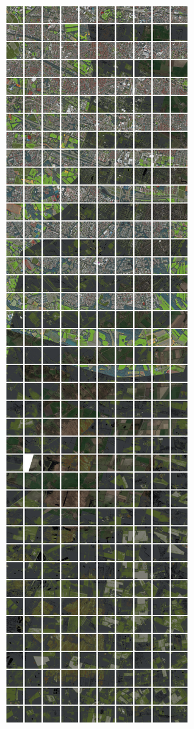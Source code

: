 <html>
<div>
<img src="https://github.com/HakkaTjakka/NL_TILE_MAP/blob/main/18/645/-1041/r.6450.-10410.png" height="44" width="44">
<img src="https://github.com/HakkaTjakka/NL_TILE_MAP/blob/main/18/645/-1041/r.6451.-10410.png" height="44" width="44">
<img src="https://github.com/HakkaTjakka/NL_TILE_MAP/blob/main/18/645/-1041/r.6452.-10410.png" height="44" width="44">
<img src="https://github.com/HakkaTjakka/NL_TILE_MAP/blob/main/18/645/-1041/r.6453.-10410.png" height="44" width="44">
<img src="https://github.com/HakkaTjakka/NL_TILE_MAP/blob/main/18/645/-1041/r.6454.-10410.png" height="44" width="44">
<img src="https://github.com/HakkaTjakka/NL_TILE_MAP/blob/main/18/645/-1041/r.6455.-10410.png" height="44" width="44">
<img src="https://github.com/HakkaTjakka/NL_TILE_MAP/blob/main/18/645/-1041/r.6456.-10410.png" height="44" width="44">
<img src="https://github.com/HakkaTjakka/NL_TILE_MAP/blob/main/18/645/-1041/r.6457.-10410.png" height="44" width="44">
<img src="https://github.com/HakkaTjakka/NL_TILE_MAP/blob/main/18/645/-1041/r.6458.-10410.png" height="44" width="44">
<img src="https://github.com/HakkaTjakka/NL_TILE_MAP/blob/main/18/645/-1041/r.6459.-10410.png" height="44" width="44">
<img src="https://github.com/HakkaTjakka/NL_TILE_MAP/blob/main/18/646/-1041/r.6460.-10410.png" height="44" width="44">
<img src="https://github.com/HakkaTjakka/NL_TILE_MAP/blob/main/18/646/-1041/r.6461.-10410.png" height="44" width="44">
<img src="https://github.com/HakkaTjakka/NL_TILE_MAP/blob/main/18/646/-1041/r.6462.-10410.png" height="44" width="44">
<img src="https://github.com/HakkaTjakka/NL_TILE_MAP/blob/main/18/646/-1041/r.6463.-10410.png" height="44" width="44">
<img src="https://github.com/HakkaTjakka/NL_TILE_MAP/blob/main/18/646/-1041/r.6464.-10410.png" height="44" width="44">
<img src="https://github.com/HakkaTjakka/NL_TILE_MAP/blob/main/18/646/-1041/r.6465.-10410.png" height="44" width="44">
<img src="https://github.com/HakkaTjakka/NL_TILE_MAP/blob/main/18/646/-1041/r.6466.-10410.png" height="44" width="44">
<img src="https://github.com/HakkaTjakka/NL_TILE_MAP/blob/main/18/646/-1041/r.6467.-10410.png" height="44" width="44">
<img src="https://github.com/HakkaTjakka/NL_TILE_MAP/blob/main/18/646/-1041/r.6468.-10410.png" height="44" width="44">
<img src="https://github.com/HakkaTjakka/NL_TILE_MAP/blob/main/18/646/-1041/r.6469.-10410.png" height="44" width="44">
<br>
<img src="https://github.com/HakkaTjakka/NL_TILE_MAP/blob/main/18/645/-1041/r.6450.-10409.png" height="44" width="44">
<img src="https://github.com/HakkaTjakka/NL_TILE_MAP/blob/main/18/645/-1041/r.6451.-10409.png" height="44" width="44">
<img src="https://github.com/HakkaTjakka/NL_TILE_MAP/blob/main/18/645/-1041/r.6452.-10409.png" height="44" width="44">
<img src="https://github.com/HakkaTjakka/NL_TILE_MAP/blob/main/18/645/-1041/r.6453.-10409.png" height="44" width="44">
<img src="https://github.com/HakkaTjakka/NL_TILE_MAP/blob/main/18/645/-1041/r.6454.-10409.png" height="44" width="44">
<img src="https://github.com/HakkaTjakka/NL_TILE_MAP/blob/main/18/645/-1041/r.6455.-10409.png" height="44" width="44">
<img src="https://github.com/HakkaTjakka/NL_TILE_MAP/blob/main/18/645/-1041/r.6456.-10409.png" height="44" width="44">
<img src="https://github.com/HakkaTjakka/NL_TILE_MAP/blob/main/18/645/-1041/r.6457.-10409.png" height="44" width="44">
<img src="https://github.com/HakkaTjakka/NL_TILE_MAP/blob/main/18/645/-1041/r.6458.-10409.png" height="44" width="44">
<img src="https://github.com/HakkaTjakka/NL_TILE_MAP/blob/main/18/645/-1041/r.6459.-10409.png" height="44" width="44">
<img src="https://github.com/HakkaTjakka/NL_TILE_MAP/blob/main/18/646/-1041/r.6460.-10409.png" height="44" width="44">
<img src="https://github.com/HakkaTjakka/NL_TILE_MAP/blob/main/18/646/-1041/r.6461.-10409.png" height="44" width="44">
<img src="https://github.com/HakkaTjakka/NL_TILE_MAP/blob/main/18/646/-1041/r.6462.-10409.png" height="44" width="44">
<img src="https://github.com/HakkaTjakka/NL_TILE_MAP/blob/main/18/646/-1041/r.6463.-10409.png" height="44" width="44">
<img src="https://github.com/HakkaTjakka/NL_TILE_MAP/blob/main/18/646/-1041/r.6464.-10409.png" height="44" width="44">
<img src="https://github.com/HakkaTjakka/NL_TILE_MAP/blob/main/18/646/-1041/r.6465.-10409.png" height="44" width="44">
<img src="https://github.com/HakkaTjakka/NL_TILE_MAP/blob/main/18/646/-1041/r.6466.-10409.png" height="44" width="44">
<img src="https://github.com/HakkaTjakka/NL_TILE_MAP/blob/main/18/646/-1041/r.6467.-10409.png" height="44" width="44">
<img src="https://github.com/HakkaTjakka/NL_TILE_MAP/blob/main/18/646/-1041/r.6468.-10409.png" height="44" width="44">
<img src="https://github.com/HakkaTjakka/NL_TILE_MAP/blob/main/18/646/-1041/r.6469.-10409.png" height="44" width="44">
<br>
<img src="https://github.com/HakkaTjakka/NL_TILE_MAP/blob/main/18/645/-1041/r.6450.-10408.png" height="44" width="44">
<img src="https://github.com/HakkaTjakka/NL_TILE_MAP/blob/main/18/645/-1041/r.6451.-10408.png" height="44" width="44">
<img src="https://github.com/HakkaTjakka/NL_TILE_MAP/blob/main/18/645/-1041/r.6452.-10408.png" height="44" width="44">
<img src="https://github.com/HakkaTjakka/NL_TILE_MAP/blob/main/18/645/-1041/r.6453.-10408.png" height="44" width="44">
<img src="https://github.com/HakkaTjakka/NL_TILE_MAP/blob/main/18/645/-1041/r.6454.-10408.png" height="44" width="44">
<img src="https://github.com/HakkaTjakka/NL_TILE_MAP/blob/main/18/645/-1041/r.6455.-10408.png" height="44" width="44">
<img src="https://github.com/HakkaTjakka/NL_TILE_MAP/blob/main/18/645/-1041/r.6456.-10408.png" height="44" width="44">
<img src="https://github.com/HakkaTjakka/NL_TILE_MAP/blob/main/18/645/-1041/r.6457.-10408.png" height="44" width="44">
<img src="https://github.com/HakkaTjakka/NL_TILE_MAP/blob/main/18/645/-1041/r.6458.-10408.png" height="44" width="44">
<img src="https://github.com/HakkaTjakka/NL_TILE_MAP/blob/main/18/645/-1041/r.6459.-10408.png" height="44" width="44">
<img src="https://github.com/HakkaTjakka/NL_TILE_MAP/blob/main/18/646/-1041/r.6460.-10408.png" height="44" width="44">
<img src="https://github.com/HakkaTjakka/NL_TILE_MAP/blob/main/18/646/-1041/r.6461.-10408.png" height="44" width="44">
<img src="https://github.com/HakkaTjakka/NL_TILE_MAP/blob/main/18/646/-1041/r.6462.-10408.png" height="44" width="44">
<img src="https://github.com/HakkaTjakka/NL_TILE_MAP/blob/main/18/646/-1041/r.6463.-10408.png" height="44" width="44">
<img src="https://github.com/HakkaTjakka/NL_TILE_MAP/blob/main/18/646/-1041/r.6464.-10408.png" height="44" width="44">
<img src="https://github.com/HakkaTjakka/NL_TILE_MAP/blob/main/18/646/-1041/r.6465.-10408.png" height="44" width="44">
<img src="https://github.com/HakkaTjakka/NL_TILE_MAP/blob/main/18/646/-1041/r.6466.-10408.png" height="44" width="44">
<img src="https://github.com/HakkaTjakka/NL_TILE_MAP/blob/main/18/646/-1041/r.6467.-10408.png" height="44" width="44">
<img src="https://github.com/HakkaTjakka/NL_TILE_MAP/blob/main/18/646/-1041/r.6468.-10408.png" height="44" width="44">
<img src="https://github.com/HakkaTjakka/NL_TILE_MAP/blob/main/18/646/-1041/r.6469.-10408.png" height="44" width="44">
<br>
<img src="https://github.com/HakkaTjakka/NL_TILE_MAP/blob/main/18/645/-1041/r.6450.-10407.png" height="44" width="44">
<img src="https://github.com/HakkaTjakka/NL_TILE_MAP/blob/main/18/645/-1041/r.6451.-10407.png" height="44" width="44">
<img src="https://github.com/HakkaTjakka/NL_TILE_MAP/blob/main/18/645/-1041/r.6452.-10407.png" height="44" width="44">
<img src="https://github.com/HakkaTjakka/NL_TILE_MAP/blob/main/18/645/-1041/r.6453.-10407.png" height="44" width="44">
<img src="https://github.com/HakkaTjakka/NL_TILE_MAP/blob/main/18/645/-1041/r.6454.-10407.png" height="44" width="44">
<img src="https://github.com/HakkaTjakka/NL_TILE_MAP/blob/main/18/645/-1041/r.6455.-10407.png" height="44" width="44">
<img src="https://github.com/HakkaTjakka/NL_TILE_MAP/blob/main/18/645/-1041/r.6456.-10407.png" height="44" width="44">
<img src="https://github.com/HakkaTjakka/NL_TILE_MAP/blob/main/18/645/-1041/r.6457.-10407.png" height="44" width="44">
<img src="https://github.com/HakkaTjakka/NL_TILE_MAP/blob/main/18/645/-1041/r.6458.-10407.png" height="44" width="44">
<img src="https://github.com/HakkaTjakka/NL_TILE_MAP/blob/main/18/645/-1041/r.6459.-10407.png" height="44" width="44">
<img src="https://github.com/HakkaTjakka/NL_TILE_MAP/blob/main/18/646/-1041/r.6460.-10407.png" height="44" width="44">
<img src="https://github.com/HakkaTjakka/NL_TILE_MAP/blob/main/18/646/-1041/r.6461.-10407.png" height="44" width="44">
<img src="https://github.com/HakkaTjakka/NL_TILE_MAP/blob/main/18/646/-1041/r.6462.-10407.png" height="44" width="44">
<img src="https://github.com/HakkaTjakka/NL_TILE_MAP/blob/main/18/646/-1041/r.6463.-10407.png" height="44" width="44">
<img src="https://github.com/HakkaTjakka/NL_TILE_MAP/blob/main/18/646/-1041/r.6464.-10407.png" height="44" width="44">
<img src="https://github.com/HakkaTjakka/NL_TILE_MAP/blob/main/18/646/-1041/r.6465.-10407.png" height="44" width="44">
<img src="https://github.com/HakkaTjakka/NL_TILE_MAP/blob/main/18/646/-1041/r.6466.-10407.png" height="44" width="44">
<img src="https://github.com/HakkaTjakka/NL_TILE_MAP/blob/main/18/646/-1041/r.6467.-10407.png" height="44" width="44">
<img src="https://github.com/HakkaTjakka/NL_TILE_MAP/blob/main/18/646/-1041/r.6468.-10407.png" height="44" width="44">
<img src="https://github.com/HakkaTjakka/NL_TILE_MAP/blob/main/18/646/-1041/r.6469.-10407.png" height="44" width="44">
<br>
<img src="https://github.com/HakkaTjakka/NL_TILE_MAP/blob/main/18/645/-1041/r.6450.-10406.png" height="44" width="44">
<img src="https://github.com/HakkaTjakka/NL_TILE_MAP/blob/main/18/645/-1041/r.6451.-10406.png" height="44" width="44">
<img src="https://github.com/HakkaTjakka/NL_TILE_MAP/blob/main/18/645/-1041/r.6452.-10406.png" height="44" width="44">
<img src="https://github.com/HakkaTjakka/NL_TILE_MAP/blob/main/18/645/-1041/r.6453.-10406.png" height="44" width="44">
<img src="https://github.com/HakkaTjakka/NL_TILE_MAP/blob/main/18/645/-1041/r.6454.-10406.png" height="44" width="44">
<img src="https://github.com/HakkaTjakka/NL_TILE_MAP/blob/main/18/645/-1041/r.6455.-10406.png" height="44" width="44">
<img src="https://github.com/HakkaTjakka/NL_TILE_MAP/blob/main/18/645/-1041/r.6456.-10406.png" height="44" width="44">
<img src="https://github.com/HakkaTjakka/NL_TILE_MAP/blob/main/18/645/-1041/r.6457.-10406.png" height="44" width="44">
<img src="https://github.com/HakkaTjakka/NL_TILE_MAP/blob/main/18/645/-1041/r.6458.-10406.png" height="44" width="44">
<img src="https://github.com/HakkaTjakka/NL_TILE_MAP/blob/main/18/645/-1041/r.6459.-10406.png" height="44" width="44">
<img src="https://github.com/HakkaTjakka/NL_TILE_MAP/blob/main/18/646/-1041/r.6460.-10406.png" height="44" width="44">
<img src="https://github.com/HakkaTjakka/NL_TILE_MAP/blob/main/18/646/-1041/r.6461.-10406.png" height="44" width="44">
<img src="https://github.com/HakkaTjakka/NL_TILE_MAP/blob/main/18/646/-1041/r.6462.-10406.png" height="44" width="44">
<img src="https://github.com/HakkaTjakka/NL_TILE_MAP/blob/main/18/646/-1041/r.6463.-10406.png" height="44" width="44">
<img src="https://github.com/HakkaTjakka/NL_TILE_MAP/blob/main/18/646/-1041/r.6464.-10406.png" height="44" width="44">
<img src="https://github.com/HakkaTjakka/NL_TILE_MAP/blob/main/18/646/-1041/r.6465.-10406.png" height="44" width="44">
<img src="https://github.com/HakkaTjakka/NL_TILE_MAP/blob/main/18/646/-1041/r.6466.-10406.png" height="44" width="44">
<img src="https://github.com/HakkaTjakka/NL_TILE_MAP/blob/main/18/646/-1041/r.6467.-10406.png" height="44" width="44">
<img src="https://github.com/HakkaTjakka/NL_TILE_MAP/blob/main/18/646/-1041/r.6468.-10406.png" height="44" width="44">
<img src="https://github.com/HakkaTjakka/NL_TILE_MAP/blob/main/18/646/-1041/r.6469.-10406.png" height="44" width="44">
<br>
<img src="https://github.com/HakkaTjakka/NL_TILE_MAP/blob/main/18/645/-1041/r.6450.-10405.png" height="44" width="44">
<img src="https://github.com/HakkaTjakka/NL_TILE_MAP/blob/main/18/645/-1041/r.6451.-10405.png" height="44" width="44">
<img src="https://github.com/HakkaTjakka/NL_TILE_MAP/blob/main/18/645/-1041/r.6452.-10405.png" height="44" width="44">
<img src="https://github.com/HakkaTjakka/NL_TILE_MAP/blob/main/18/645/-1041/r.6453.-10405.png" height="44" width="44">
<img src="https://github.com/HakkaTjakka/NL_TILE_MAP/blob/main/18/645/-1041/r.6454.-10405.png" height="44" width="44">
<img src="https://github.com/HakkaTjakka/NL_TILE_MAP/blob/main/18/645/-1041/r.6455.-10405.png" height="44" width="44">
<img src="https://github.com/HakkaTjakka/NL_TILE_MAP/blob/main/18/645/-1041/r.6456.-10405.png" height="44" width="44">
<img src="https://github.com/HakkaTjakka/NL_TILE_MAP/blob/main/18/645/-1041/r.6457.-10405.png" height="44" width="44">
<img src="https://github.com/HakkaTjakka/NL_TILE_MAP/blob/main/18/645/-1041/r.6458.-10405.png" height="44" width="44">
<img src="https://github.com/HakkaTjakka/NL_TILE_MAP/blob/main/18/645/-1041/r.6459.-10405.png" height="44" width="44">
<img src="https://github.com/HakkaTjakka/NL_TILE_MAP/blob/main/18/646/-1041/r.6460.-10405.png" height="44" width="44">
<img src="https://github.com/HakkaTjakka/NL_TILE_MAP/blob/main/18/646/-1041/r.6461.-10405.png" height="44" width="44">
<img src="https://github.com/HakkaTjakka/NL_TILE_MAP/blob/main/18/646/-1041/r.6462.-10405.png" height="44" width="44">
<img src="https://github.com/HakkaTjakka/NL_TILE_MAP/blob/main/18/646/-1041/r.6463.-10405.png" height="44" width="44">
<img src="https://github.com/HakkaTjakka/NL_TILE_MAP/blob/main/18/646/-1041/r.6464.-10405.png" height="44" width="44">
<img src="https://github.com/HakkaTjakka/NL_TILE_MAP/blob/main/18/646/-1041/r.6465.-10405.png" height="44" width="44">
<img src="https://github.com/HakkaTjakka/NL_TILE_MAP/blob/main/18/646/-1041/r.6466.-10405.png" height="44" width="44">
<img src="https://github.com/HakkaTjakka/NL_TILE_MAP/blob/main/18/646/-1041/r.6467.-10405.png" height="44" width="44">
<img src="https://github.com/HakkaTjakka/NL_TILE_MAP/blob/main/18/646/-1041/r.6468.-10405.png" height="44" width="44">
<img src="https://github.com/HakkaTjakka/NL_TILE_MAP/blob/main/18/646/-1041/r.6469.-10405.png" height="44" width="44">
<br>
<img src="https://github.com/HakkaTjakka/NL_TILE_MAP/blob/main/18/645/-1041/r.6450.-10404.png" height="44" width="44">
<img src="https://github.com/HakkaTjakka/NL_TILE_MAP/blob/main/18/645/-1041/r.6451.-10404.png" height="44" width="44">
<img src="https://github.com/HakkaTjakka/NL_TILE_MAP/blob/main/18/645/-1041/r.6452.-10404.png" height="44" width="44">
<img src="https://github.com/HakkaTjakka/NL_TILE_MAP/blob/main/18/645/-1041/r.6453.-10404.png" height="44" width="44">
<img src="https://github.com/HakkaTjakka/NL_TILE_MAP/blob/main/18/645/-1041/r.6454.-10404.png" height="44" width="44">
<img src="https://github.com/HakkaTjakka/NL_TILE_MAP/blob/main/18/645/-1041/r.6455.-10404.png" height="44" width="44">
<img src="https://github.com/HakkaTjakka/NL_TILE_MAP/blob/main/18/645/-1041/r.6456.-10404.png" height="44" width="44">
<img src="https://github.com/HakkaTjakka/NL_TILE_MAP/blob/main/18/645/-1041/r.6457.-10404.png" height="44" width="44">
<img src="https://github.com/HakkaTjakka/NL_TILE_MAP/blob/main/18/645/-1041/r.6458.-10404.png" height="44" width="44">
<img src="https://github.com/HakkaTjakka/NL_TILE_MAP/blob/main/18/645/-1041/r.6459.-10404.png" height="44" width="44">
<img src="https://github.com/HakkaTjakka/NL_TILE_MAP/blob/main/18/646/-1041/r.6460.-10404.png" height="44" width="44">
<img src="https://github.com/HakkaTjakka/NL_TILE_MAP/blob/main/18/646/-1041/r.6461.-10404.png" height="44" width="44">
<img src="https://github.com/HakkaTjakka/NL_TILE_MAP/blob/main/18/646/-1041/r.6462.-10404.png" height="44" width="44">
<img src="https://github.com/HakkaTjakka/NL_TILE_MAP/blob/main/18/646/-1041/r.6463.-10404.png" height="44" width="44">
<img src="https://github.com/HakkaTjakka/NL_TILE_MAP/blob/main/18/646/-1041/r.6464.-10404.png" height="44" width="44">
<img src="https://github.com/HakkaTjakka/NL_TILE_MAP/blob/main/18/646/-1041/r.6465.-10404.png" height="44" width="44">
<img src="https://github.com/HakkaTjakka/NL_TILE_MAP/blob/main/18/646/-1041/r.6466.-10404.png" height="44" width="44">
<img src="https://github.com/HakkaTjakka/NL_TILE_MAP/blob/main/18/646/-1041/r.6467.-10404.png" height="44" width="44">
<img src="https://github.com/HakkaTjakka/NL_TILE_MAP/blob/main/18/646/-1041/r.6468.-10404.png" height="44" width="44">
<img src="https://github.com/HakkaTjakka/NL_TILE_MAP/blob/main/18/646/-1041/r.6469.-10404.png" height="44" width="44">
<br>
<img src="https://github.com/HakkaTjakka/NL_TILE_MAP/blob/main/18/645/-1041/r.6450.-10403.png" height="44" width="44">
<img src="https://github.com/HakkaTjakka/NL_TILE_MAP/blob/main/18/645/-1041/r.6451.-10403.png" height="44" width="44">
<img src="https://github.com/HakkaTjakka/NL_TILE_MAP/blob/main/18/645/-1041/r.6452.-10403.png" height="44" width="44">
<img src="https://github.com/HakkaTjakka/NL_TILE_MAP/blob/main/18/645/-1041/r.6453.-10403.png" height="44" width="44">
<img src="https://github.com/HakkaTjakka/NL_TILE_MAP/blob/main/18/645/-1041/r.6454.-10403.png" height="44" width="44">
<img src="https://github.com/HakkaTjakka/NL_TILE_MAP/blob/main/18/645/-1041/r.6455.-10403.png" height="44" width="44">
<img src="https://github.com/HakkaTjakka/NL_TILE_MAP/blob/main/18/645/-1041/r.6456.-10403.png" height="44" width="44">
<img src="https://github.com/HakkaTjakka/NL_TILE_MAP/blob/main/18/645/-1041/r.6457.-10403.png" height="44" width="44">
<img src="https://github.com/HakkaTjakka/NL_TILE_MAP/blob/main/18/645/-1041/r.6458.-10403.png" height="44" width="44">
<img src="https://github.com/HakkaTjakka/NL_TILE_MAP/blob/main/18/645/-1041/r.6459.-10403.png" height="44" width="44">
<img src="https://github.com/HakkaTjakka/NL_TILE_MAP/blob/main/18/646/-1041/r.6460.-10403.png" height="44" width="44">
<img src="https://github.com/HakkaTjakka/NL_TILE_MAP/blob/main/18/646/-1041/r.6461.-10403.png" height="44" width="44">
<img src="https://github.com/HakkaTjakka/NL_TILE_MAP/blob/main/18/646/-1041/r.6462.-10403.png" height="44" width="44">
<img src="https://github.com/HakkaTjakka/NL_TILE_MAP/blob/main/18/646/-1041/r.6463.-10403.png" height="44" width="44">
<img src="https://github.com/HakkaTjakka/NL_TILE_MAP/blob/main/18/646/-1041/r.6464.-10403.png" height="44" width="44">
<img src="https://github.com/HakkaTjakka/NL_TILE_MAP/blob/main/18/646/-1041/r.6465.-10403.png" height="44" width="44">
<img src="https://github.com/HakkaTjakka/NL_TILE_MAP/blob/main/18/646/-1041/r.6466.-10403.png" height="44" width="44">
<img src="https://github.com/HakkaTjakka/NL_TILE_MAP/blob/main/18/646/-1041/r.6467.-10403.png" height="44" width="44">
<img src="https://github.com/HakkaTjakka/NL_TILE_MAP/blob/main/18/646/-1041/r.6468.-10403.png" height="44" width="44">
<img src="https://github.com/HakkaTjakka/NL_TILE_MAP/blob/main/18/646/-1041/r.6469.-10403.png" height="44" width="44">
<br>
<img src="https://github.com/HakkaTjakka/NL_TILE_MAP/blob/main/18/645/-1041/r.6450.-10402.png" height="44" width="44">
<img src="https://github.com/HakkaTjakka/NL_TILE_MAP/blob/main/18/645/-1041/r.6451.-10402.png" height="44" width="44">
<img src="https://github.com/HakkaTjakka/NL_TILE_MAP/blob/main/18/645/-1041/r.6452.-10402.png" height="44" width="44">
<img src="https://github.com/HakkaTjakka/NL_TILE_MAP/blob/main/18/645/-1041/r.6453.-10402.png" height="44" width="44">
<img src="https://github.com/HakkaTjakka/NL_TILE_MAP/blob/main/18/645/-1041/r.6454.-10402.png" height="44" width="44">
<img src="https://github.com/HakkaTjakka/NL_TILE_MAP/blob/main/18/645/-1041/r.6455.-10402.png" height="44" width="44">
<img src="https://github.com/HakkaTjakka/NL_TILE_MAP/blob/main/18/645/-1041/r.6456.-10402.png" height="44" width="44">
<img src="https://github.com/HakkaTjakka/NL_TILE_MAP/blob/main/18/645/-1041/r.6457.-10402.png" height="44" width="44">
<img src="https://github.com/HakkaTjakka/NL_TILE_MAP/blob/main/18/645/-1041/r.6458.-10402.png" height="44" width="44">
<img src="https://github.com/HakkaTjakka/NL_TILE_MAP/blob/main/18/645/-1041/r.6459.-10402.png" height="44" width="44">
<img src="https://github.com/HakkaTjakka/NL_TILE_MAP/blob/main/18/646/-1041/r.6460.-10402.png" height="44" width="44">
<img src="https://github.com/HakkaTjakka/NL_TILE_MAP/blob/main/18/646/-1041/r.6461.-10402.png" height="44" width="44">
<img src="https://github.com/HakkaTjakka/NL_TILE_MAP/blob/main/18/646/-1041/r.6462.-10402.png" height="44" width="44">
<img src="https://github.com/HakkaTjakka/NL_TILE_MAP/blob/main/18/646/-1041/r.6463.-10402.png" height="44" width="44">
<img src="https://github.com/HakkaTjakka/NL_TILE_MAP/blob/main/18/646/-1041/r.6464.-10402.png" height="44" width="44">
<img src="https://github.com/HakkaTjakka/NL_TILE_MAP/blob/main/18/646/-1041/r.6465.-10402.png" height="44" width="44">
<img src="https://github.com/HakkaTjakka/NL_TILE_MAP/blob/main/18/646/-1041/r.6466.-10402.png" height="44" width="44">
<img src="https://github.com/HakkaTjakka/NL_TILE_MAP/blob/main/18/646/-1041/r.6467.-10402.png" height="44" width="44">
<img src="https://github.com/HakkaTjakka/NL_TILE_MAP/blob/main/18/646/-1041/r.6468.-10402.png" height="44" width="44">
<img src="https://github.com/HakkaTjakka/NL_TILE_MAP/blob/main/18/646/-1041/r.6469.-10402.png" height="44" width="44">
<br>
<img src="https://github.com/HakkaTjakka/NL_TILE_MAP/blob/main/18/645/-1041/r.6450.-10401.png" height="44" width="44">
<img src="https://github.com/HakkaTjakka/NL_TILE_MAP/blob/main/18/645/-1041/r.6451.-10401.png" height="44" width="44">
<img src="https://github.com/HakkaTjakka/NL_TILE_MAP/blob/main/18/645/-1041/r.6452.-10401.png" height="44" width="44">
<img src="https://github.com/HakkaTjakka/NL_TILE_MAP/blob/main/18/645/-1041/r.6453.-10401.png" height="44" width="44">
<img src="https://github.com/HakkaTjakka/NL_TILE_MAP/blob/main/18/645/-1041/r.6454.-10401.png" height="44" width="44">
<img src="https://github.com/HakkaTjakka/NL_TILE_MAP/blob/main/18/645/-1041/r.6455.-10401.png" height="44" width="44">
<img src="https://github.com/HakkaTjakka/NL_TILE_MAP/blob/main/18/645/-1041/r.6456.-10401.png" height="44" width="44">
<img src="https://github.com/HakkaTjakka/NL_TILE_MAP/blob/main/18/645/-1041/r.6457.-10401.png" height="44" width="44">
<img src="https://github.com/HakkaTjakka/NL_TILE_MAP/blob/main/18/645/-1041/r.6458.-10401.png" height="44" width="44">
<img src="https://github.com/HakkaTjakka/NL_TILE_MAP/blob/main/18/645/-1041/r.6459.-10401.png" height="44" width="44">
<img src="https://github.com/HakkaTjakka/NL_TILE_MAP/blob/main/18/646/-1041/r.6460.-10401.png" height="44" width="44">
<img src="https://github.com/HakkaTjakka/NL_TILE_MAP/blob/main/18/646/-1041/r.6461.-10401.png" height="44" width="44">
<img src="https://github.com/HakkaTjakka/NL_TILE_MAP/blob/main/18/646/-1041/r.6462.-10401.png" height="44" width="44">
<img src="https://github.com/HakkaTjakka/NL_TILE_MAP/blob/main/18/646/-1041/r.6463.-10401.png" height="44" width="44">
<img src="https://github.com/HakkaTjakka/NL_TILE_MAP/blob/main/18/646/-1041/r.6464.-10401.png" height="44" width="44">
<img src="https://github.com/HakkaTjakka/NL_TILE_MAP/blob/main/18/646/-1041/r.6465.-10401.png" height="44" width="44">
<img src="https://github.com/HakkaTjakka/NL_TILE_MAP/blob/main/18/646/-1041/r.6466.-10401.png" height="44" width="44">
<img src="https://github.com/HakkaTjakka/NL_TILE_MAP/blob/main/18/646/-1041/r.6467.-10401.png" height="44" width="44">
<img src="https://github.com/HakkaTjakka/NL_TILE_MAP/blob/main/18/646/-1041/r.6468.-10401.png" height="44" width="44">
<img src="https://github.com/HakkaTjakka/NL_TILE_MAP/blob/main/18/646/-1041/r.6469.-10401.png" height="44" width="44">
<br>
<img src="https://github.com/HakkaTjakka/NL_TILE_MAP/blob/main/18/645/-1040/r.6450.-10400.png" height="44" width="44">
<img src="https://github.com/HakkaTjakka/NL_TILE_MAP/blob/main/18/645/-1040/r.6451.-10400.png" height="44" width="44">
<img src="https://github.com/HakkaTjakka/NL_TILE_MAP/blob/main/18/645/-1040/r.6452.-10400.png" height="44" width="44">
<img src="https://github.com/HakkaTjakka/NL_TILE_MAP/blob/main/18/645/-1040/r.6453.-10400.png" height="44" width="44">
<img src="https://github.com/HakkaTjakka/NL_TILE_MAP/blob/main/18/645/-1040/r.6454.-10400.png" height="44" width="44">
<img src="https://github.com/HakkaTjakka/NL_TILE_MAP/blob/main/18/645/-1040/r.6455.-10400.png" height="44" width="44">
<img src="https://github.com/HakkaTjakka/NL_TILE_MAP/blob/main/18/645/-1040/r.6456.-10400.png" height="44" width="44">
<img src="https://github.com/HakkaTjakka/NL_TILE_MAP/blob/main/18/645/-1040/r.6457.-10400.png" height="44" width="44">
<img src="https://github.com/HakkaTjakka/NL_TILE_MAP/blob/main/18/645/-1040/r.6458.-10400.png" height="44" width="44">
<img src="https://github.com/HakkaTjakka/NL_TILE_MAP/blob/main/18/645/-1040/r.6459.-10400.png" height="44" width="44">
<img src="https://github.com/HakkaTjakka/NL_TILE_MAP/blob/main/18/646/-1040/r.6460.-10400.png" height="44" width="44">
<img src="https://github.com/HakkaTjakka/NL_TILE_MAP/blob/main/18/646/-1040/r.6461.-10400.png" height="44" width="44">
<img src="https://github.com/HakkaTjakka/NL_TILE_MAP/blob/main/18/646/-1040/r.6462.-10400.png" height="44" width="44">
<img src="https://github.com/HakkaTjakka/NL_TILE_MAP/blob/main/18/646/-1040/r.6463.-10400.png" height="44" width="44">
<img src="https://github.com/HakkaTjakka/NL_TILE_MAP/blob/main/18/646/-1040/r.6464.-10400.png" height="44" width="44">
<img src="https://github.com/HakkaTjakka/NL_TILE_MAP/blob/main/18/646/-1040/r.6465.-10400.png" height="44" width="44">
<img src="https://github.com/HakkaTjakka/NL_TILE_MAP/blob/main/18/646/-1040/r.6466.-10400.png" height="44" width="44">
<img src="https://github.com/HakkaTjakka/NL_TILE_MAP/blob/main/18/646/-1040/r.6467.-10400.png" height="44" width="44">
<img src="https://github.com/HakkaTjakka/NL_TILE_MAP/blob/main/18/646/-1040/r.6468.-10400.png" height="44" width="44">
<img src="https://github.com/HakkaTjakka/NL_TILE_MAP/blob/main/18/646/-1040/r.6469.-10400.png" height="44" width="44">
<br>
<img src="https://github.com/HakkaTjakka/NL_TILE_MAP/blob/main/18/645/-1040/r.6450.-10399.png" height="44" width="44">
<img src="https://github.com/HakkaTjakka/NL_TILE_MAP/blob/main/18/645/-1040/r.6451.-10399.png" height="44" width="44">
<img src="https://github.com/HakkaTjakka/NL_TILE_MAP/blob/main/18/645/-1040/r.6452.-10399.png" height="44" width="44">
<img src="https://github.com/HakkaTjakka/NL_TILE_MAP/blob/main/18/645/-1040/r.6453.-10399.png" height="44" width="44">
<img src="https://github.com/HakkaTjakka/NL_TILE_MAP/blob/main/18/645/-1040/r.6454.-10399.png" height="44" width="44">
<img src="https://github.com/HakkaTjakka/NL_TILE_MAP/blob/main/18/645/-1040/r.6455.-10399.png" height="44" width="44">
<img src="https://github.com/HakkaTjakka/NL_TILE_MAP/blob/main/18/645/-1040/r.6456.-10399.png" height="44" width="44">
<img src="https://github.com/HakkaTjakka/NL_TILE_MAP/blob/main/18/645/-1040/r.6457.-10399.png" height="44" width="44">
<img src="https://github.com/HakkaTjakka/NL_TILE_MAP/blob/main/18/645/-1040/r.6458.-10399.png" height="44" width="44">
<img src="https://github.com/HakkaTjakka/NL_TILE_MAP/blob/main/18/645/-1040/r.6459.-10399.png" height="44" width="44">
<img src="https://github.com/HakkaTjakka/NL_TILE_MAP/blob/main/18/646/-1040/r.6460.-10399.png" height="44" width="44">
<img src="https://github.com/HakkaTjakka/NL_TILE_MAP/blob/main/18/646/-1040/r.6461.-10399.png" height="44" width="44">
<img src="https://github.com/HakkaTjakka/NL_TILE_MAP/blob/main/18/646/-1040/r.6462.-10399.png" height="44" width="44">
<img src="https://github.com/HakkaTjakka/NL_TILE_MAP/blob/main/18/646/-1040/r.6463.-10399.png" height="44" width="44">
<img src="https://github.com/HakkaTjakka/NL_TILE_MAP/blob/main/18/646/-1040/r.6464.-10399.png" height="44" width="44">
<img src="https://github.com/HakkaTjakka/NL_TILE_MAP/blob/main/18/646/-1040/r.6465.-10399.png" height="44" width="44">
<img src="https://github.com/HakkaTjakka/NL_TILE_MAP/blob/main/18/646/-1040/r.6466.-10399.png" height="44" width="44">
<img src="https://github.com/HakkaTjakka/NL_TILE_MAP/blob/main/18/646/-1040/r.6467.-10399.png" height="44" width="44">
<img src="https://github.com/HakkaTjakka/NL_TILE_MAP/blob/main/18/646/-1040/r.6468.-10399.png" height="44" width="44">
<img src="https://github.com/HakkaTjakka/NL_TILE_MAP/blob/main/18/646/-1040/r.6469.-10399.png" height="44" width="44">
<br>
<img src="https://github.com/HakkaTjakka/NL_TILE_MAP/blob/main/18/645/-1040/r.6450.-10398.png" height="44" width="44">
<img src="https://github.com/HakkaTjakka/NL_TILE_MAP/blob/main/18/645/-1040/r.6451.-10398.png" height="44" width="44">
<img src="https://github.com/HakkaTjakka/NL_TILE_MAP/blob/main/18/645/-1040/r.6452.-10398.png" height="44" width="44">
<img src="https://github.com/HakkaTjakka/NL_TILE_MAP/blob/main/18/645/-1040/r.6453.-10398.png" height="44" width="44">
<img src="https://github.com/HakkaTjakka/NL_TILE_MAP/blob/main/18/645/-1040/r.6454.-10398.png" height="44" width="44">
<img src="https://github.com/HakkaTjakka/NL_TILE_MAP/blob/main/18/645/-1040/r.6455.-10398.png" height="44" width="44">
<img src="https://github.com/HakkaTjakka/NL_TILE_MAP/blob/main/18/645/-1040/r.6456.-10398.png" height="44" width="44">
<img src="https://github.com/HakkaTjakka/NL_TILE_MAP/blob/main/18/645/-1040/r.6457.-10398.png" height="44" width="44">
<img src="https://github.com/HakkaTjakka/NL_TILE_MAP/blob/main/18/645/-1040/r.6458.-10398.png" height="44" width="44">
<img src="https://github.com/HakkaTjakka/NL_TILE_MAP/blob/main/18/645/-1040/r.6459.-10398.png" height="44" width="44">
<img src="https://github.com/HakkaTjakka/NL_TILE_MAP/blob/main/18/646/-1040/r.6460.-10398.png" height="44" width="44">
<img src="https://github.com/HakkaTjakka/NL_TILE_MAP/blob/main/18/646/-1040/r.6461.-10398.png" height="44" width="44">
<img src="https://github.com/HakkaTjakka/NL_TILE_MAP/blob/main/18/646/-1040/r.6462.-10398.png" height="44" width="44">
<img src="https://github.com/HakkaTjakka/NL_TILE_MAP/blob/main/18/646/-1040/r.6463.-10398.png" height="44" width="44">
<img src="https://github.com/HakkaTjakka/NL_TILE_MAP/blob/main/18/646/-1040/r.6464.-10398.png" height="44" width="44">
<img src="https://github.com/HakkaTjakka/NL_TILE_MAP/blob/main/18/646/-1040/r.6465.-10398.png" height="44" width="44">
<img src="https://github.com/HakkaTjakka/NL_TILE_MAP/blob/main/18/646/-1040/r.6466.-10398.png" height="44" width="44">
<img src="https://github.com/HakkaTjakka/NL_TILE_MAP/blob/main/18/646/-1040/r.6467.-10398.png" height="44" width="44">
<img src="https://github.com/HakkaTjakka/NL_TILE_MAP/blob/main/18/646/-1040/r.6468.-10398.png" height="44" width="44">
<img src="https://github.com/HakkaTjakka/NL_TILE_MAP/blob/main/18/646/-1040/r.6469.-10398.png" height="44" width="44">
<br>
<img src="https://github.com/HakkaTjakka/NL_TILE_MAP/blob/main/18/645/-1040/r.6450.-10397.png" height="44" width="44">
<img src="https://github.com/HakkaTjakka/NL_TILE_MAP/blob/main/18/645/-1040/r.6451.-10397.png" height="44" width="44">
<img src="https://github.com/HakkaTjakka/NL_TILE_MAP/blob/main/18/645/-1040/r.6452.-10397.png" height="44" width="44">
<img src="https://github.com/HakkaTjakka/NL_TILE_MAP/blob/main/18/645/-1040/r.6453.-10397.png" height="44" width="44">
<img src="https://github.com/HakkaTjakka/NL_TILE_MAP/blob/main/18/645/-1040/r.6454.-10397.png" height="44" width="44">
<img src="https://github.com/HakkaTjakka/NL_TILE_MAP/blob/main/18/645/-1040/r.6455.-10397.png" height="44" width="44">
<img src="https://github.com/HakkaTjakka/NL_TILE_MAP/blob/main/18/645/-1040/r.6456.-10397.png" height="44" width="44">
<img src="https://github.com/HakkaTjakka/NL_TILE_MAP/blob/main/18/645/-1040/r.6457.-10397.png" height="44" width="44">
<img src="https://github.com/HakkaTjakka/NL_TILE_MAP/blob/main/18/645/-1040/r.6458.-10397.png" height="44" width="44">
<img src="https://github.com/HakkaTjakka/NL_TILE_MAP/blob/main/18/645/-1040/r.6459.-10397.png" height="44" width="44">
<img src="https://github.com/HakkaTjakka/NL_TILE_MAP/blob/main/18/646/-1040/r.6460.-10397.png" height="44" width="44">
<img src="https://github.com/HakkaTjakka/NL_TILE_MAP/blob/main/18/646/-1040/r.6461.-10397.png" height="44" width="44">
<img src="https://github.com/HakkaTjakka/NL_TILE_MAP/blob/main/18/646/-1040/r.6462.-10397.png" height="44" width="44">
<img src="https://github.com/HakkaTjakka/NL_TILE_MAP/blob/main/18/646/-1040/r.6463.-10397.png" height="44" width="44">
<img src="https://github.com/HakkaTjakka/NL_TILE_MAP/blob/main/18/646/-1040/r.6464.-10397.png" height="44" width="44">
<img src="https://github.com/HakkaTjakka/NL_TILE_MAP/blob/main/18/646/-1040/r.6465.-10397.png" height="44" width="44">
<img src="https://github.com/HakkaTjakka/NL_TILE_MAP/blob/main/18/646/-1040/r.6466.-10397.png" height="44" width="44">
<img src="https://github.com/HakkaTjakka/NL_TILE_MAP/blob/main/18/646/-1040/r.6467.-10397.png" height="44" width="44">
<img src="https://github.com/HakkaTjakka/NL_TILE_MAP/blob/main/18/646/-1040/r.6468.-10397.png" height="44" width="44">
<img src="https://github.com/HakkaTjakka/NL_TILE_MAP/blob/main/18/646/-1040/r.6469.-10397.png" height="44" width="44">
<br>
<img src="https://github.com/HakkaTjakka/NL_TILE_MAP/blob/main/18/645/-1040/r.6450.-10396.png" height="44" width="44">
<img src="https://github.com/HakkaTjakka/NL_TILE_MAP/blob/main/18/645/-1040/r.6451.-10396.png" height="44" width="44">
<img src="https://github.com/HakkaTjakka/NL_TILE_MAP/blob/main/18/645/-1040/r.6452.-10396.png" height="44" width="44">
<img src="https://github.com/HakkaTjakka/NL_TILE_MAP/blob/main/18/645/-1040/r.6453.-10396.png" height="44" width="44">
<img src="https://github.com/HakkaTjakka/NL_TILE_MAP/blob/main/18/645/-1040/r.6454.-10396.png" height="44" width="44">
<img src="https://github.com/HakkaTjakka/NL_TILE_MAP/blob/main/18/645/-1040/r.6455.-10396.png" height="44" width="44">
<img src="https://github.com/HakkaTjakka/NL_TILE_MAP/blob/main/18/645/-1040/r.6456.-10396.png" height="44" width="44">
<img src="https://github.com/HakkaTjakka/NL_TILE_MAP/blob/main/18/645/-1040/r.6457.-10396.png" height="44" width="44">
<img src="https://github.com/HakkaTjakka/NL_TILE_MAP/blob/main/18/645/-1040/r.6458.-10396.png" height="44" width="44">
<img src="https://github.com/HakkaTjakka/NL_TILE_MAP/blob/main/18/645/-1040/r.6459.-10396.png" height="44" width="44">
<img src="https://github.com/HakkaTjakka/NL_TILE_MAP/blob/main/18/646/-1040/r.6460.-10396.png" height="44" width="44">
<img src="https://github.com/HakkaTjakka/NL_TILE_MAP/blob/main/18/646/-1040/r.6461.-10396.png" height="44" width="44">
<img src="https://github.com/HakkaTjakka/NL_TILE_MAP/blob/main/18/646/-1040/r.6462.-10396.png" height="44" width="44">
<img src="https://github.com/HakkaTjakka/NL_TILE_MAP/blob/main/18/646/-1040/r.6463.-10396.png" height="44" width="44">
<img src="https://github.com/HakkaTjakka/NL_TILE_MAP/blob/main/18/646/-1040/r.6464.-10396.png" height="44" width="44">
<img src="https://github.com/HakkaTjakka/NL_TILE_MAP/blob/main/18/646/-1040/r.6465.-10396.png" height="44" width="44">
<img src="https://github.com/HakkaTjakka/NL_TILE_MAP/blob/main/18/646/-1040/r.6466.-10396.png" height="44" width="44">
<img src="https://github.com/HakkaTjakka/NL_TILE_MAP/blob/main/18/646/-1040/r.6467.-10396.png" height="44" width="44">
<img src="https://github.com/HakkaTjakka/NL_TILE_MAP/blob/main/18/646/-1040/r.6468.-10396.png" height="44" width="44">
<img src="https://github.com/HakkaTjakka/NL_TILE_MAP/blob/main/18/646/-1040/r.6469.-10396.png" height="44" width="44">
<br>
<img src="https://github.com/HakkaTjakka/NL_TILE_MAP/blob/main/18/645/-1040/r.6450.-10395.png" height="44" width="44">
<img src="https://github.com/HakkaTjakka/NL_TILE_MAP/blob/main/18/645/-1040/r.6451.-10395.png" height="44" width="44">
<img src="https://github.com/HakkaTjakka/NL_TILE_MAP/blob/main/18/645/-1040/r.6452.-10395.png" height="44" width="44">
<img src="https://github.com/HakkaTjakka/NL_TILE_MAP/blob/main/18/645/-1040/r.6453.-10395.png" height="44" width="44">
<img src="https://github.com/HakkaTjakka/NL_TILE_MAP/blob/main/18/645/-1040/r.6454.-10395.png" height="44" width="44">
<img src="https://github.com/HakkaTjakka/NL_TILE_MAP/blob/main/18/645/-1040/r.6455.-10395.png" height="44" width="44">
<img src="https://github.com/HakkaTjakka/NL_TILE_MAP/blob/main/18/645/-1040/r.6456.-10395.png" height="44" width="44">
<img src="https://github.com/HakkaTjakka/NL_TILE_MAP/blob/main/18/645/-1040/r.6457.-10395.png" height="44" width="44">
<img src="https://github.com/HakkaTjakka/NL_TILE_MAP/blob/main/18/645/-1040/r.6458.-10395.png" height="44" width="44">
<img src="https://github.com/HakkaTjakka/NL_TILE_MAP/blob/main/18/645/-1040/r.6459.-10395.png" height="44" width="44">
<img src="https://github.com/HakkaTjakka/NL_TILE_MAP/blob/main/18/646/-1040/r.6460.-10395.png" height="44" width="44">
<img src="https://github.com/HakkaTjakka/NL_TILE_MAP/blob/main/18/646/-1040/r.6461.-10395.png" height="44" width="44">
<img src="https://github.com/HakkaTjakka/NL_TILE_MAP/blob/main/18/646/-1040/r.6462.-10395.png" height="44" width="44">
<img src="https://github.com/HakkaTjakka/NL_TILE_MAP/blob/main/18/646/-1040/r.6463.-10395.png" height="44" width="44">
<img src="https://github.com/HakkaTjakka/NL_TILE_MAP/blob/main/18/646/-1040/r.6464.-10395.png" height="44" width="44">
<img src="https://github.com/HakkaTjakka/NL_TILE_MAP/blob/main/18/646/-1040/r.6465.-10395.png" height="44" width="44">
<img src="https://github.com/HakkaTjakka/NL_TILE_MAP/blob/main/18/646/-1040/r.6466.-10395.png" height="44" width="44">
<img src="https://github.com/HakkaTjakka/NL_TILE_MAP/blob/main/18/646/-1040/r.6467.-10395.png" height="44" width="44">
<img src="https://github.com/HakkaTjakka/NL_TILE_MAP/blob/main/18/646/-1040/r.6468.-10395.png" height="44" width="44">
<img src="https://github.com/HakkaTjakka/NL_TILE_MAP/blob/main/18/646/-1040/r.6469.-10395.png" height="44" width="44">
<br>
<img src="https://github.com/HakkaTjakka/NL_TILE_MAP/blob/main/18/645/-1040/r.6450.-10394.png" height="44" width="44">
<img src="https://github.com/HakkaTjakka/NL_TILE_MAP/blob/main/18/645/-1040/r.6451.-10394.png" height="44" width="44">
<img src="https://github.com/HakkaTjakka/NL_TILE_MAP/blob/main/18/645/-1040/r.6452.-10394.png" height="44" width="44">
<img src="https://github.com/HakkaTjakka/NL_TILE_MAP/blob/main/18/645/-1040/r.6453.-10394.png" height="44" width="44">
<img src="https://github.com/HakkaTjakka/NL_TILE_MAP/blob/main/18/645/-1040/r.6454.-10394.png" height="44" width="44">
<img src="https://github.com/HakkaTjakka/NL_TILE_MAP/blob/main/18/645/-1040/r.6455.-10394.png" height="44" width="44">
<img src="https://github.com/HakkaTjakka/NL_TILE_MAP/blob/main/18/645/-1040/r.6456.-10394.png" height="44" width="44">
<img src="https://github.com/HakkaTjakka/NL_TILE_MAP/blob/main/18/645/-1040/r.6457.-10394.png" height="44" width="44">
<img src="https://github.com/HakkaTjakka/NL_TILE_MAP/blob/main/18/645/-1040/r.6458.-10394.png" height="44" width="44">
<img src="https://github.com/HakkaTjakka/NL_TILE_MAP/blob/main/18/645/-1040/r.6459.-10394.png" height="44" width="44">
<img src="https://github.com/HakkaTjakka/NL_TILE_MAP/blob/main/18/646/-1040/r.6460.-10394.png" height="44" width="44">
<img src="https://github.com/HakkaTjakka/NL_TILE_MAP/blob/main/18/646/-1040/r.6461.-10394.png" height="44" width="44">
<img src="https://github.com/HakkaTjakka/NL_TILE_MAP/blob/main/18/646/-1040/r.6462.-10394.png" height="44" width="44">
<img src="https://github.com/HakkaTjakka/NL_TILE_MAP/blob/main/18/646/-1040/r.6463.-10394.png" height="44" width="44">
<img src="https://github.com/HakkaTjakka/NL_TILE_MAP/blob/main/18/646/-1040/r.6464.-10394.png" height="44" width="44">
<img src="https://github.com/HakkaTjakka/NL_TILE_MAP/blob/main/18/646/-1040/r.6465.-10394.png" height="44" width="44">
<img src="https://github.com/HakkaTjakka/NL_TILE_MAP/blob/main/18/646/-1040/r.6466.-10394.png" height="44" width="44">
<img src="https://github.com/HakkaTjakka/NL_TILE_MAP/blob/main/18/646/-1040/r.6467.-10394.png" height="44" width="44">
<img src="https://github.com/HakkaTjakka/NL_TILE_MAP/blob/main/18/646/-1040/r.6468.-10394.png" height="44" width="44">
<img src="https://github.com/HakkaTjakka/NL_TILE_MAP/blob/main/18/646/-1040/r.6469.-10394.png" height="44" width="44">
<br>
<img src="https://github.com/HakkaTjakka/NL_TILE_MAP/blob/main/18/645/-1040/r.6450.-10393.png" height="44" width="44">
<img src="https://github.com/HakkaTjakka/NL_TILE_MAP/blob/main/18/645/-1040/r.6451.-10393.png" height="44" width="44">
<img src="https://github.com/HakkaTjakka/NL_TILE_MAP/blob/main/18/645/-1040/r.6452.-10393.png" height="44" width="44">
<img src="https://github.com/HakkaTjakka/NL_TILE_MAP/blob/main/18/645/-1040/r.6453.-10393.png" height="44" width="44">
<img src="https://github.com/HakkaTjakka/NL_TILE_MAP/blob/main/18/645/-1040/r.6454.-10393.png" height="44" width="44">
<img src="https://github.com/HakkaTjakka/NL_TILE_MAP/blob/main/18/645/-1040/r.6455.-10393.png" height="44" width="44">
<img src="https://github.com/HakkaTjakka/NL_TILE_MAP/blob/main/18/645/-1040/r.6456.-10393.png" height="44" width="44">
<img src="https://github.com/HakkaTjakka/NL_TILE_MAP/blob/main/18/645/-1040/r.6457.-10393.png" height="44" width="44">
<img src="https://github.com/HakkaTjakka/NL_TILE_MAP/blob/main/18/645/-1040/r.6458.-10393.png" height="44" width="44">
<img src="https://github.com/HakkaTjakka/NL_TILE_MAP/blob/main/18/645/-1040/r.6459.-10393.png" height="44" width="44">
<img src="https://github.com/HakkaTjakka/NL_TILE_MAP/blob/main/18/646/-1040/r.6460.-10393.png" height="44" width="44">
<img src="https://github.com/HakkaTjakka/NL_TILE_MAP/blob/main/18/646/-1040/r.6461.-10393.png" height="44" width="44">
<img src="https://github.com/HakkaTjakka/NL_TILE_MAP/blob/main/18/646/-1040/r.6462.-10393.png" height="44" width="44">
<img src="https://github.com/HakkaTjakka/NL_TILE_MAP/blob/main/18/646/-1040/r.6463.-10393.png" height="44" width="44">
<img src="https://github.com/HakkaTjakka/NL_TILE_MAP/blob/main/18/646/-1040/r.6464.-10393.png" height="44" width="44">
<img src="https://github.com/HakkaTjakka/NL_TILE_MAP/blob/main/18/646/-1040/r.6465.-10393.png" height="44" width="44">
<img src="https://github.com/HakkaTjakka/NL_TILE_MAP/blob/main/18/646/-1040/r.6466.-10393.png" height="44" width="44">
<img src="https://github.com/HakkaTjakka/NL_TILE_MAP/blob/main/18/646/-1040/r.6467.-10393.png" height="44" width="44">
<img src="https://github.com/HakkaTjakka/NL_TILE_MAP/blob/main/18/646/-1040/r.6468.-10393.png" height="44" width="44">
<img src="https://github.com/HakkaTjakka/NL_TILE_MAP/blob/main/18/646/-1040/r.6469.-10393.png" height="44" width="44">
<br>
<img src="https://github.com/HakkaTjakka/NL_TILE_MAP/blob/main/18/645/-1040/r.6450.-10392.png" height="44" width="44">
<img src="https://github.com/HakkaTjakka/NL_TILE_MAP/blob/main/18/645/-1040/r.6451.-10392.png" height="44" width="44">
<img src="https://github.com/HakkaTjakka/NL_TILE_MAP/blob/main/18/645/-1040/r.6452.-10392.png" height="44" width="44">
<img src="https://github.com/HakkaTjakka/NL_TILE_MAP/blob/main/18/645/-1040/r.6453.-10392.png" height="44" width="44">
<img src="https://github.com/HakkaTjakka/NL_TILE_MAP/blob/main/18/645/-1040/r.6454.-10392.png" height="44" width="44">
<img src="https://github.com/HakkaTjakka/NL_TILE_MAP/blob/main/18/645/-1040/r.6455.-10392.png" height="44" width="44">
<img src="https://github.com/HakkaTjakka/NL_TILE_MAP/blob/main/18/645/-1040/r.6456.-10392.png" height="44" width="44">
<img src="https://github.com/HakkaTjakka/NL_TILE_MAP/blob/main/18/645/-1040/r.6457.-10392.png" height="44" width="44">
<img src="https://github.com/HakkaTjakka/NL_TILE_MAP/blob/main/18/645/-1040/r.6458.-10392.png" height="44" width="44">
<img src="https://github.com/HakkaTjakka/NL_TILE_MAP/blob/main/18/645/-1040/r.6459.-10392.png" height="44" width="44">
<img src="https://github.com/HakkaTjakka/NL_TILE_MAP/blob/main/18/646/-1040/r.6460.-10392.png" height="44" width="44">
<img src="https://github.com/HakkaTjakka/NL_TILE_MAP/blob/main/18/646/-1040/r.6461.-10392.png" height="44" width="44">
<img src="https://github.com/HakkaTjakka/NL_TILE_MAP/blob/main/18/646/-1040/r.6462.-10392.png" height="44" width="44">
<img src="https://github.com/HakkaTjakka/NL_TILE_MAP/blob/main/18/646/-1040/r.6463.-10392.png" height="44" width="44">
<img src="https://github.com/HakkaTjakka/NL_TILE_MAP/blob/main/18/646/-1040/r.6464.-10392.png" height="44" width="44">
<img src="https://github.com/HakkaTjakka/NL_TILE_MAP/blob/main/18/646/-1040/r.6465.-10392.png" height="44" width="44">
<img src="https://github.com/HakkaTjakka/NL_TILE_MAP/blob/main/18/646/-1040/r.6466.-10392.png" height="44" width="44">
<img src="https://github.com/HakkaTjakka/NL_TILE_MAP/blob/main/18/646/-1040/r.6467.-10392.png" height="44" width="44">
<img src="https://github.com/HakkaTjakka/NL_TILE_MAP/blob/main/18/646/-1040/r.6468.-10392.png" height="44" width="44">
<img src="https://github.com/HakkaTjakka/NL_TILE_MAP/blob/main/18/646/-1040/r.6469.-10392.png" height="44" width="44">
<br>
<img src="https://github.com/HakkaTjakka/NL_TILE_MAP/blob/main/18/645/-1040/r.6450.-10391.png" height="44" width="44">
<img src="https://github.com/HakkaTjakka/NL_TILE_MAP/blob/main/18/645/-1040/r.6451.-10391.png" height="44" width="44">
<img src="https://github.com/HakkaTjakka/NL_TILE_MAP/blob/main/18/645/-1040/r.6452.-10391.png" height="44" width="44">
<img src="https://github.com/HakkaTjakka/NL_TILE_MAP/blob/main/18/645/-1040/r.6453.-10391.png" height="44" width="44">
<img src="https://github.com/HakkaTjakka/NL_TILE_MAP/blob/main/18/645/-1040/r.6454.-10391.png" height="44" width="44">
<img src="https://github.com/HakkaTjakka/NL_TILE_MAP/blob/main/18/645/-1040/r.6455.-10391.png" height="44" width="44">
<img src="https://github.com/HakkaTjakka/NL_TILE_MAP/blob/main/18/645/-1040/r.6456.-10391.png" height="44" width="44">
<img src="https://github.com/HakkaTjakka/NL_TILE_MAP/blob/main/18/645/-1040/r.6457.-10391.png" height="44" width="44">
<img src="https://github.com/HakkaTjakka/NL_TILE_MAP/blob/main/18/645/-1040/r.6458.-10391.png" height="44" width="44">
<img src="https://github.com/HakkaTjakka/NL_TILE_MAP/blob/main/18/645/-1040/r.6459.-10391.png" height="44" width="44">
<img src="https://github.com/HakkaTjakka/NL_TILE_MAP/blob/main/18/646/-1040/r.6460.-10391.png" height="44" width="44">
<img src="https://github.com/HakkaTjakka/NL_TILE_MAP/blob/main/18/646/-1040/r.6461.-10391.png" height="44" width="44">
<img src="https://github.com/HakkaTjakka/NL_TILE_MAP/blob/main/18/646/-1040/r.6462.-10391.png" height="44" width="44">
<img src="https://github.com/HakkaTjakka/NL_TILE_MAP/blob/main/18/646/-1040/r.6463.-10391.png" height="44" width="44">
<img src="https://github.com/HakkaTjakka/NL_TILE_MAP/blob/main/18/646/-1040/r.6464.-10391.png" height="44" width="44">
<img src="https://github.com/HakkaTjakka/NL_TILE_MAP/blob/main/18/646/-1040/r.6465.-10391.png" height="44" width="44">
<img src="https://github.com/HakkaTjakka/NL_TILE_MAP/blob/main/18/646/-1040/r.6466.-10391.png" height="44" width="44">
<img src="https://github.com/HakkaTjakka/NL_TILE_MAP/blob/main/18/646/-1040/r.6467.-10391.png" height="44" width="44">
<img src="https://github.com/HakkaTjakka/NL_TILE_MAP/blob/main/18/646/-1040/r.6468.-10391.png" height="44" width="44">
<img src="https://github.com/HakkaTjakka/NL_TILE_MAP/blob/main/18/646/-1040/r.6469.-10391.png" height="44" width="44">
<br>
</div>
</html>
